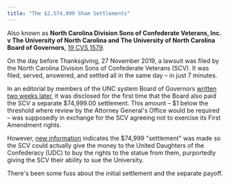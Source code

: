 ```yaml
---
title: "The $2,574,999 Sham Settlements"
---
```


Also known as **North Carolina Division Sons of Confederate Veterans,
Inc. v The University of North Carolina and The University of
North Carolina Board of Governors**,
[19 CVS 1579](https://twitter.com/greg_doucette/status/1201582250380406787).

On the day before Thanksgiving, 27 November 2019, a lawsuit was filed
by the North Carolina Division Sons of Confederate Veterans (SCV). It was 
filed, served, answered, and settled all in the same day – in just 7 minutes.

In an editorial by members of the UNC system Board of Governors 
[written two weeks later](https://twitter.com/greg_doucette/status/1206603545010671617?s=20),
it was disclosed for the first time that the Board also paid the SCV a 
separate $74,999.00 settlement. This amount – $1 below the threshold where
review by the Attorney General's Office would be required – was supposedly in 
exchange for the SCV agreeing not to exercise its First Amendment rights.

However, [new information](https://twitter.com/greg_doucette/status/1219387790783385606?s=20)
indicates the $74,999 "settlement" was made so the SCV could actually give the 
money to the United Daughters of the Confederacy (UDC) to buy the rights to the 
statue from them, purportedly giving the SCV their ability to sue the University.

There's been some fuss about the initial settlement and the separate payoff.
